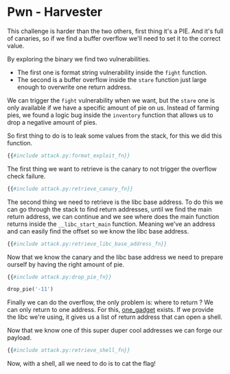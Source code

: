# Pwn - Harvester

This challenge is harder than the two others, first thing it's a PIE.
And it's full of canaries, so if we find a buffer overflow we'll need to set it
to the correct value.

By exploring the binary we find two vulnerabilities.
* The first one is format string vulnerability inside the `fight` function.
* The second is a buffer overflow inside the `stare` function just large enough
  to overwrite one return address.

We can trigger the `fight` vulnerability when we want, but the `stare` one is
only available if we have a specific amount of pie on us.
Instead of farming pies, we found a logic bug inside the `inventory` function
that allows us to drop a negative amount of pies.

So first thing to do is to leak some values from the stack, for this we did this
function.

```python
{{#include attack.py:format_exploit_fn}}
```

The first thing we want to retrieve is the canary to not trigger the overflow
check failure.

```python
{{#include attack.py:retrieve_canary_fn}}
```

The second thing we need to retrieve is the libc base address. To do this we can
go through the stack to find return addresses, until we find the main return
address, we can continue and we see where does the main function returns inside
the `__libc_start_main` function. Meaning we've an address and can easily find
the offset so we know the libc base address.

```python
{{#include attack.py:retrieve_libc_base_address_fn}}
```

Now that we know the canary and the libc base address we need to prepare ourself
by having the right amount of pie.

```python
{{#include attack.py:drop_pie_fn}}

drop_pie('-11')
```

Finally we can do the overflow, the only problem is: where to return ? We can
only return to one address. For this,
[one_gadget](https://github.com/david942j/one_gadget) exists. If we provide the
libc we're using, it gives us a list of return address that can open a shell.

Now that we know one of this super duper cool addresses we can forge our
payload.

```python
{{#include attack.py:retrieve_shell_fn}}
```

Now, with a shell, all we need to do is to cat the flag!
